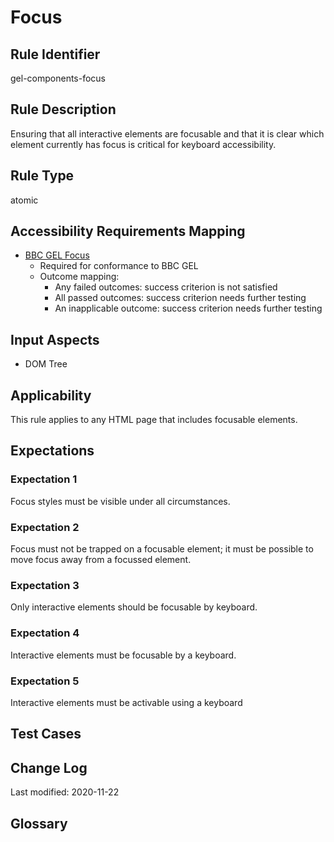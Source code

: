 # Focus

## Rule Identifier

gel-components-focus

## Rule Description

Ensuring that all interactive elements are focusable and that it is clear which element currently has focus is critical for keyboard accessibility.

## Rule Type

atomic

## Accessibility Requirements Mapping

- [BBC GEL Focus](https://bbc.github.io/gel/foundations/focus/)
  - Required for conformance to BBC GEL
  - Outcome mapping:
    - Any failed outcomes: success criterion is not satisfied
    - All passed outcomes: success criterion needs further testing
    - An inapplicable outcome: success criterion needs further testing

## Input Aspects

* DOM Tree

## Applicability

This rule applies to any HTML page that includes focusable elements.

## Expectations

### Expectation 1

Focus styles must be visible under all circumstances.

### Expectation 2

Focus must not be trapped on a focusable element; it must be possible to move focus away from a focussed element.

### Expectation 3

Only interactive elements should be focusable by keyboard.

### Expectation 4

Interactive elements must be focusable by a keyboard.

### Expectation 5

Interactive elements must be activable using a keyboard

## Test Cases

## Change Log

Last modified: 2020-11-22

## Glossary
